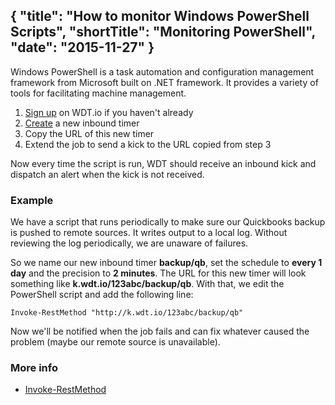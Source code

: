 {
  "title": "How to monitor Windows PowerShell Scripts",
  "shortTitle": "Monitoring PowerShell",
  "date": "2015-11-27"
}
---
Windows PowerShell is a task automation and configuration management framework from Microsoft built on .NET framework.  It provides a variety of tools for facilitating machine management.

1. [Sign up](https://wdt.io/signup) on WDT.io if you haven't already
2. [Create](inbound_timer.html) a new inbound timer
3. Copy the URL of this new timer
4. Extend the job to send a kick to the URL copied from step 3

Now every time the script is run, WDT should receive an inbound kick and dispatch an alert when the kick is not received.

### Example

We have a script that runs periodically to make sure our Quickbooks backup is pushed to remote sources.  It writes output to a local log.
Without reviewing the log periodically, we are unaware of failures.  

So we name our new inbound timer **backup/qb**, set the schedule to **every 1 day** and the precision to **2 minutes**.  The URL for this new timer will look something like **k.wdt.io/123abc/backup/qb**.  With that, we edit the PowerShell script and add the following line:

```
Invoke-RestMethod "http://k.wdt.io/123abc/backup/qb"
```

Now we'll be notified when the job fails and can fix whatever caused the problem (maybe our remote source is unavailable).

### More info

- [Invoke-RestMethod](https://technet.microsoft.com/en-us/library/hh849971.aspx)
